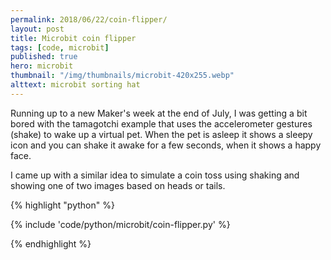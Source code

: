 ```yaml
---
permalink: 2018/06/22/coin-flipper/
layout: post
title: Microbit coin flipper
tags: [code, microbit]
published: true
hero: microbit
thumbnail: "/img/thumbnails/microbit-420x255.webp"
alttext: microbit sorting hat
---
```


Running up to a new Maker's week at the end of July, I was getting a bit bored
with the tamagotchi example that uses the accelerometer gestures (shake) to wake up a virtual pet. When the pet is asleep it shows a sleepy icon and you can shake it awake for a few seconds, when it shows a happy face.

I came up with a similar idea to simulate a coin toss using shaking and showing one of two images based on heads or tails.

{% highlight "python" %}

{% include 'code/python/microbit/coin-flipper.py' %}

{% endhighlight %}
